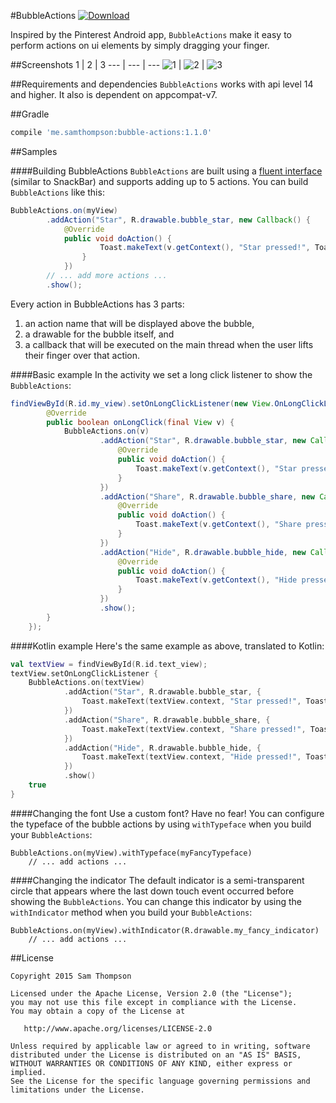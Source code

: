 #BubbleActions [ ![Download](https://api.bintray.com/packages/samthompson/maven/bubble-actions/images/download.svg) ](https://bintray.com/samthompson/maven/bubble-actions/_latestVersion) 

Inspired by the Pinterest Android app, `BubbleActions` make it easy to perform actions 
on ui elements by simply dragging your finger.

##Screenshots
1 | 2 | 3
--- | --- | --- 
![1](http://i.imgur.com/jbI6Bay.gif) | ![2](http://i.imgur.com/YEtNBmn.gif)  | ![3](http://i.imgur.com/BKllyFY.gif)


##Requirements and dependencies
`BubbleActions` works with api level 14 and higher. It also is dependent on appcompat-v7.


##Gradle
```groovy
compile 'me.samthompson:bubble-actions:1.1.0'
```


##Samples

####Building BubbleActions
`BubbleActions` are built using a [fluent interface](https://en.wikipedia.org/wiki/Fluent_interface) 
(similar to SnackBar) and supports adding up to 5 actions. You can build `BubbleActions` like this:
```java
BubbleActions.on(myView)
        .addAction("Star", R.drawable.bubble_star, new Callback() {
            @Override
            public void doAction() {
                    Toast.makeText(v.getContext(), "Star pressed!", Toast.LENGTH_SHORT).show();
                }
            })
        // ... add more actions ...
        .show();
```
Every action in BubbleActions has 3 parts:

1. an action name that will be displayed above the bubble,
2. a drawable for the bubble itself, and
3. a callback that will be executed on the main thread when the user lifts their finger over that action.

####Basic example
In the activity we set a long click listener to show the `BubbleActions`:
```java
findViewById(R.id.my_view).setOnLongClickListener(new View.OnLongClickListener() {
        @Override
        public boolean onLongClick(final View v) {
            BubbleActions.on(v)
                    .addAction("Star", R.drawable.bubble_star, new Callback() {
                        @Override
                        public void doAction() {
                            Toast.makeText(v.getContext(), "Star pressed!", Toast.LENGTH_SHORT).show();
                        }
                    })
                    .addAction("Share", R.drawable.bubble_share, new Callback() {
                        @Override
                        public void doAction() {
                            Toast.makeText(v.getContext(), "Share pressed!", Toast.LENGTH_SHORT).show();
                        }
                    })
                    .addAction("Hide", R.drawable.bubble_hide, new Callback() {
                        @Override
                        public void doAction() {
                            Toast.makeText(v.getContext(), "Hide pressed!", Toast.LENGTH_SHORT).show();
                        }
                    })
                    .show();
        }
    });
```

####Kotlin example
Here's the same example as above, translated to Kotlin:
```kotlin
val textView = findViewById(R.id.text_view);
textView.setOnLongClickListener {
    BubbleActions.on(textView)
            .addAction("Star", R.drawable.bubble_star, {
                Toast.makeText(textView.context, "Star pressed!", Toast.LENGTH_SHORT).show()
            })
            .addAction("Share", R.drawable.bubble_share, {
                Toast.makeText(textView.context, "Share pressed!", Toast.LENGTH_SHORT).show()
            })
            .addAction("Hide", R.drawable.bubble_hide, {
                Toast.makeText(textView.context, "Hide pressed!", Toast.LENGTH_SHORT).show()
            })
            .show()
    true
}
```

####Changing the font
Use a custom font? Have no fear! You can configure the typeface of the bubble actions by using `withTypeface` when
you build your `BubbleActions`:
```
BubbleActions.on(myView).withTypeface(myFancyTypeface)
    // ... add actions ...
```

####Changing the indicator
The default indicator is a semi-transparent circle that appears where the last down touch event occurred before
showing the `BubbleActions`. You can change this indicator by using the `withIndicator` method 
when you build your `BubbleActions`:
```
BubbleActions.on(myView).withIndicator(R.drawable.my_fancy_indicator)
    // ... add actions ...
```


##License
```
Copyright 2015 Sam Thompson

Licensed under the Apache License, Version 2.0 (the "License");
you may not use this file except in compliance with the License.
You may obtain a copy of the License at

   http://www.apache.org/licenses/LICENSE-2.0

Unless required by applicable law or agreed to in writing, software
distributed under the License is distributed on an "AS IS" BASIS,
WITHOUT WARRANTIES OR CONDITIONS OF ANY KIND, either express or implied.
See the License for the specific language governing permissions and
limitations under the License.
```
